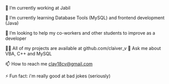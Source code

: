 🔭 I’m currently working at Jabil

🌱 I’m currently learning Database Tools (MySQL) and frontend development (Java)

🤝 I’m looking to help my co-workers and other students to improve as a developer

👨‍💻 All of my projects are available at github.com/claiver_v
💬 Ask me about VBA, C++ and MySQL

📫 How to reach me clay18cv@gmail.com

⚡ Fun fact: i'm really good at bad jokes (seriously)
